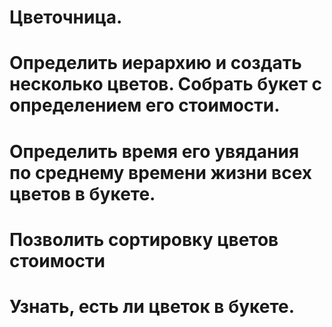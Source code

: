 # Цветочница.

# Определить иерархию и создать несколько цветов. Собрать букет с определением его стоимости.

# Определить время его увядания по среднему времени жизни всех цветов в букете.

# Позволить сортировку цветов стоимости

# Узнать, есть ли цветок в букете.
